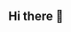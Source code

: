 ## Hi there 👋

<!--
**2222481/2222481** is a ✨ _special_ ✨ repository because its `README.md` (this file) appears on your GitHub profile.

Here are some ideas to get you started:

- 🔭 I’m currently working on ...Knowing programming
- 🌱 My interest and hobbies ... poetry and fanfictions
- 👯 My projects or skills ... Driving
- ⚡ Fun fact: ... Girls endure alot of pain like being hit by a car
-->

